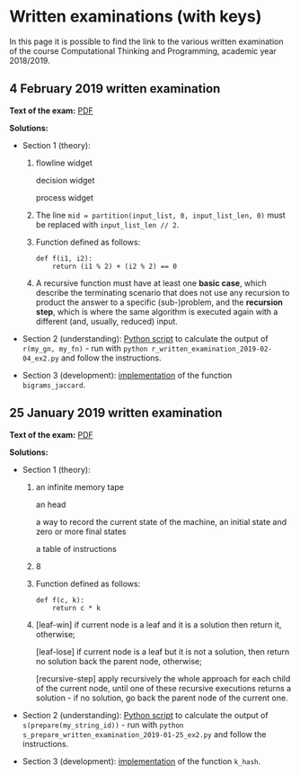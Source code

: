 # Written examinations (with keys)

In this page it is possible to find the link to the various written examination of the course Computational Thinking and Programming, academic year 2018/2019.

## 4 February 2019 written examination

**Text of the exam:** [PDF](https://comp-think.github.io/2018-2019/exams/written-examination-2019-02-04.pdf)

**Solutions:**
* Section 1 (theory):
  1. flowline widget
  
     decision widget
     
     process widget
     
  2. The line `mid = partition(input_list, 0, input_list_len, 0)` must be replaced with `input_list_len // 2`.
  3. Function defined as follows: 
     ```
     def f(i1, i2):
         return (i1 % 2) + (i2 % 2) == 0
     ```
  4. A recursive function must have at least one **basic case**, which describe the terminating scenario that does not use any recursion to product the answer to a specific (sub-)problem, and the **recursion step**, which is where the same algorithm is executed again with a different (and, usually, reduced) input.

* Section 2 (understanding): [Python script](https://comp-think.github.io/2018-2019/python/r_written_examination_2019-02-04_ex2.py) to calculate the output of `r(my_gn, my_fn)` - run with `python r_written_examination_2019-02-04_ex2.py` and follow the instructions.

* Section 3 (development): [implementation](https://comp-think.github.io/2018-2019/python/bigrams_jaccard_written_examination_2019-02-04_ex3.py) of the function `bigrams_jaccard`.


## 25 January 2019 written examination

**Text of the exam:** [PDF](https://comp-think.github.io/2018-2019/exams/written-examination-2019-01-25.pdf)

**Solutions:**
* Section 1 (theory):
  1. an infinite memory tape
     
     an head
     
     a way to record the current state of the machine, an initial state and zero or more final states
     
     a table of instructions
  2. 8
  3. Function defined as follows: 
     ```
     def f(c, k):
         return c * k
     ```
  4. [leaf-win] if current node is a leaf and it is a solution then return it, otherwise; 
  
     [leaf-lose] if current node is a leaf but it is not a solution, then return no solution back the parent node, otherwise; 
     
     [recursive-step] apply recursively the whole approach for each child of the current node, until one of these recursive executions returns a solution - if no solution, go back the parent node of the current one.

* Section 2 (understanding): [Python script](https://comp-think.github.io/2018-2019/python/s_prepare_written_examination_2019-01-25_ex2.py) to calculate the output of `s(prepare(my_string_id))` - run with `python s_prepare_written_examination_2019-01-25_ex2.py` and follow the instructions.

* Section 3 (development): [implementation](https://comp-think.github.io/2018-2019/python/k_hash_written_examination_2019-01-25_ex3.py) of the function `k_hash`.